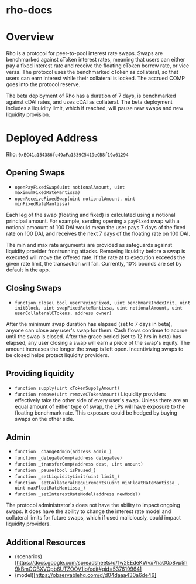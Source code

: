# rho-docs

# Overview

Rho is a protocol for peer-to-pool interest rate swaps. Swaps are benchmarked against cToken interest rates, meaning that users can either pay a fixed interest rate and receive the floating cToken borrow rate, or vice versa. The protocol uses the benchmarked cToken as collateral, so that users can earn interest while their collateral is locked. The accrued COMP goes into the protocol reserve.

The beta deployment of Rho has a duration of 7 days, is benchmarked against cDAI rates, and uses cDAI as collateral. The beta deployment includes a liquidity limit, which if reached, will pause new swaps and new liquidity provision.

# Deployed Address
Rho: `0xEC41a154386fe49aFa1339C5419eCB8f19a61294`

## Opening Swaps 
* `openPayFixedSwap(uint notionalAmount, uint maximumFixedRateMantissa)`
* `openReceiveFixedSwap(uint notionalAmount, uint minFixedRateMantissa)`

Each leg of the swap (floating and fixed) is calculated using a notional principal amount. For example, sending opening a `payFixed` swap with a notional amoount of 100 DAI would mean the user pays 7 days of the fixed rate on 100 DAI, and receives the next 7 days of the floating rate on 100 DAI.

The min and max rate arguments are provided as safeguards against liquidity provider frontrunning attacks. Removing liquidity before a swap is executed will move the offered rate. If the rate at tx execution exceeds the given rate limit, the transaction will fail. Currently, 10% bounds are set by default in the app. 

## Closing Swaps 
* `function close( bool userPayingFixed, uint benchmarkIndexInit, uint initBlock, uint swapFixedRateMantissa, uint notionalAmount, uint userCollateralCTokens, address owner)`

After the minimum swap duration has elapsed (set to 7 days in beta), anyone can close any user's swap for them. Cash flows continue to accrue until the swap is closed. 
After the grace period (set to 12 hrs in beta) has elapsed, any user closing a swap will earn a piece of the swap's equity. The amount increases the longer the swap is left open. Incentivizing swaps to be closed helps protect liquidity providers. 


## Providing liquidity 
* `function supply(uint cTokenSupplyAmount)`
* `function remove(uint removeCTokenAmount)`
Liquidity providers effectively take the other side of every user's swap. Unless there are an equal amount of either type of swap, the LPs will have exposure to the floating benchmark rate. This exposure could be hedged by buying swaps on the other side. 

## Admin 
* `function _changeAdmin(address admin_)`
* `function _delegateComp(address delegatee)`
* `function _transferComp(address dest, uint amount)`
* `function _pause(bool isPaused_)`
* `function _setLiquidityLimit(uint limit_)`
* `function _setCollateralRequirements(uint minFloatRateMantissa_, uint maxFloatRateMantissa_)`
* `function _setInterestRateModel(address newModel)`

The protocol administrator's does not have the ability to impact ongoing swaps. 
It does have the ability to change the interest rate model and collateral limits for future swaps, which if used maliciously, could impact liquidity providers. 

## Additional Resources
* (scenarios)[https://docs.google.com/spreadsheets/d/1w2EEdeKWvx7haG0p8vp5h9kBmOGBXVOpb6UTZOOV1io/edit#gid=537619964]
* (model)[https://observablehq.com/d/d04daaa430a6de46]
